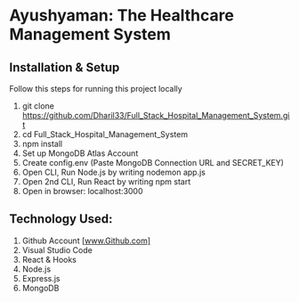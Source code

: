 # Ayushyaman: The Healthcare Management System

## Installation & Setup
Follow this steps for running this project locally

1. git clone https://github.com/Dharil33/Full_Stack_Hospital_Management_System.git
2. cd Full_Stack_Hospital_Management_System
3. npm install
4. Set up MongoDB Atlas Account
5. Create config.env (Paste MongoDB Connection URL and SECRET_KEY)
6. Open CLI, Run Node.js by writing nodemon app.js
7. Open 2nd CLI, Run React by writing npm start
8. Open in browser: localhost:3000

## Technology Used:
1. Github Account [www.Github.com]
2. Visual Studio Code
3. React & Hooks
4. Node.js
5. Express.js
6. MongoDB  
